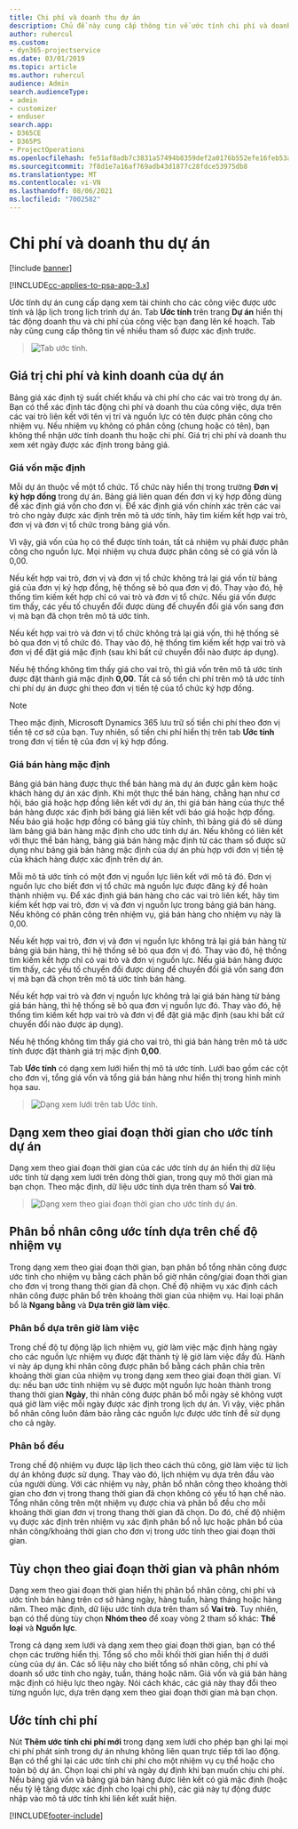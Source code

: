 ```yaml
---
title: Chi phí và doanh thu dự án
description: Chủ đề này cung cấp thông tin về ước tính chi phí và doanh thu dự án.
author: ruhercul
ms.custom:
- dyn365-projectservice
ms.date: 03/01/2019
ms.topic: article
ms.author: ruhercul
audience: Admin
search.audienceType:
- admin
- customizer
- enduser
search.app:
- D365CE
- D365PS
- ProjectOperations
ms.openlocfilehash: fe51af8adb7c3831a57494b8359def2a0176b552efe16feb53a2a265f5ffcb0c
ms.sourcegitcommit: 7f8d1e7a16af769adb43d1877c28fdce53975db8
ms.translationtype: MT
ms.contentlocale: vi-VN
ms.lasthandoff: 08/06/2021
ms.locfileid: "7002582"
---
```

# <a name="project-costs-and-revenue"></a>Chi phí và doanh thu dự án

[!include [banner](../includes/psa-now-project-operations.md)]

[!INCLUDE[cc-applies-to-psa-app-3.x](../includes/cc-applies-to-psa-app-3x.md)]

Ước tính dự án cung cấp dạng xem tài chính cho các công việc được ước tính và lập lịch trong lịch trình dự án. Tab **Ước tính** trên trang **Dự án** hiển thị tác động doanh thu và chi phí của công việc bạn đang lên kế hoạch. Tab này cũng cung cấp thông tin về nhiều tham số được xác định trước. 

> ![Tab ước tính.](media/project-5.png)

## <a name="cost-and-sales-values-of-the-project"></a>Giá trị chi phí và kinh doanh của dự án

Bảng giá xác định tỷ suất chiết khấu và chi phí cho các vai trò trong dự án. Bạn có thể xác định tác động chi phí và doanh thu của công việc, dựa trên các vai trò liên kết với tên vị trí và nguồn lực có tên được phân công cho nhiệm vụ. Nếu nhiệm vụ không có phân công (chung hoặc có tên), bạn không thể nhận ước tính doanh thu hoặc chi phí. Giá trị chi phí và doanh thu xem xét ngày được xác định trong bảng giá.

### <a name="default-cost-price"></a>Giá vốn mặc định  

Mỗi dự án thuộc về một tổ chức. Tổ chức này hiển thị trong trường **Đơn vị ký hợp đồng** trong dự án. Bảng giá liên quan đến đơn vị ký hợp đồng dùng để xác định giá vốn cho đơn vị. Để xác định giá vốn chính xác trên các vai trò cho ngày được xác định trên mô tả ước tính, hãy tìm kiếm kết hợp vai trò, đơn vị và đơn vị tổ chức trong bảng giá vốn. 

Vì vậy, giá vốn của họ có thể được tính toán, tất cả nhiệm vụ phải được phân công cho nguồn lực. Mọi nhiệm vụ chưa được phân công sẽ có giá vốn là 0,00.

Nếu kết hợp vai trò, đơn vị và đơn vị tổ chức không trả lại giá vốn từ bảng giá của đơn vị ký hợp đồng, hệ thống sẽ bỏ qua đơn vị đó. Thay vào đó, hệ thống tìm kiếm kết hợp chỉ có vai trò và đơn vị tổ chức. Nếu giá vốn được tìm thấy, các yếu tố chuyển đổi được dùng để chuyển đổi giá vốn sang đơn vị mà bạn đã chọn trên mô tả ước tính.

Nếu kết hợp vai trò và đơn vị tổ chức không trả lại giá vốn, thì hệ thống sẽ bỏ qua đơn vị tổ chức đó. Thay vào đó, hệ thống tìm kiếm kết hợp vai trò và đơn vị để đặt giá mặc định (sau khi bất cứ chuyển đổi nào được áp dụng).

Nếu hệ thống không tìm thấy giá cho vai trò, thì giá vốn trên mô tả ước tính được đặt thành giá mặc định **0,00**. Tất cả số tiền chi phí trên mô tả ước tính chi phí dự án được ghi theo đơn vị tiền tệ của tổ chức ký hợp đồng.

> [!NOTE]
> Theo mặc định, Microsoft Dynamics 365 lưu trữ số tiền chi phí theo đơn vị tiền tệ cơ sở của bạn. Tuy nhiên, số tiền chi phí hiển thị trên tab **Ước tính** trong đơn vị tiền tệ của đơn vị ký hợp đồng.  

### <a name="default-sales-price"></a>Giá bán hàng mặc định 

Bảng giá bán hàng được thực thể bán hàng mà dự án được gắn kèm hoặc khách hàng dự án xác định. Khi một thực thể bán hàng, chẳng hạn như cơ hội, báo giá hoặc hợp đồng liên kết với dự án, thì giá bán hàng của thực thể bán hàng được xác định bởi bảng giá liên kết với báo giá hoặc hợp đồng. Nếu báo giá hoặc hợp đồng có bảng giá tùy chỉnh, thì bảng giá đó sẽ dùng làm bảng giá bán hàng mặc định cho ước tính dự án. Nếu không có liên kết với thực thể bán hàng, bảng giá bán hàng mặc định từ các tham số được sử dụng như bảng giá bán hàng mặc định của dự án phù hợp với đơn vị tiền tệ của khách hàng được xác định trên dự án.

Mỗi mô tả ước tính có một đơn vị nguồn lực liên kết với mô tả đó. Đơn vị nguồn lực cho biết đơn vị tổ chức mà nguồn lực được đăng ký để hoàn thành nhiệm vụ. Để xác định giá bán hàng cho các vai trò liên kết, hãy tìm kiếm kết hợp vai trò, đơn vị và đơn vị nguồn lực trong bảng giá bán hàng. Nếu không có phân công trên nhiệm vụ, giá bán hàng cho nhiệm vụ này là 0,00.

Nếu kết hợp vai trò, đơn vị và đơn vị nguồn lực không trả lại giá bán hàng từ bảng giá bán hàng, thì hệ thống sẽ bỏ qua đơn vị đó. Thay vào đó, hệ thống tìm kiếm kết hợp chỉ có vai trò và đơn vị nguồn lực. Nếu giá bán hàng được tìm thấy, các yếu tố chuyển đổi được dùng để chuyển đổi giá vốn sang đơn vị mà bạn đã chọn trên mô tả ước tính bán hàng. 

Nếu kết hợp vai trò và đơn vị nguồn lực không trả lại giá bán hàng từ bảng giá bán hàng, thì hệ thống sẽ bỏ qua đơn vị nguồn lực đó. Thay vào đó, hệ thống tìm kiếm kết hợp vai trò và đơn vị để đặt giá mặc định (sau khi bất cứ chuyển đổi nào được áp dụng).

Nếu hệ thống không tìm thấy giá cho vai trò, thì giá bán hàng trên mô tả ước tính được đặt thành giá trị mặc định **0,00**.

Tab **Ước tính** có dạng xem lưới hiển thị mô tả ước tính. Lưới bao gồm các cột cho đơn vị, tổng giá vốn và tổng giá bán hàng như hiển thị trong hình minh họa sau. 

> ![Dạng xem lưới trên tab Ước tính.](media/project-6.png)

## <a name="time-phased-view-of-project-estimates"></a>Dạng xem theo giai đoạn thời gian cho ước tính dự án

Dạng xem theo giai đoạn thời gian của các ước tính dự án hiển thị dữ liệu ước tính từ dạng xem lưới trên dòng thời gian, trong quy mô thời gian mà bạn chọn. Theo mặc định, dữ liệu ước tính dựa trên tham số **Vai trò**.

> ![Dạng xem theo giai đoạn thời gian cho ước tính dự án.](media/project-7.png)

## <a name="allocating-estimated-effort-based-on-the-task-mode"></a>Phân bổ nhân công ước tính dựa trên chế độ nhiệm vụ

Trong dạng xem theo giai đoạn thời gian, bạn phân bổ tổng nhân công được ước tính cho nhiệm vụ bằng cách phân bổ giờ nhân công/giai đoạn thời gian cho đơn vị trong thang thời gian đã chọn. Chế độ nhiệm vụ xác định cách nhân công được phân bổ trên khoảng thời gian của nhiệm vụ. Hai loại phân bổ là **Ngang bằng** và **Dựa trên giờ làm việc**.

### <a name="work-hours-based-allocation"></a>Phân bổ dựa trên giờ làm việc
 
Trong chế độ tự động lập lịch nhiệm vụ, giờ làm việc mặc định hàng ngày cho các nguồn lực nhiệm vụ được đặt thành tỷ lệ giờ làm việc đầy đủ. Hành vi này áp dụng khi nhân công được phân bổ bằng cách phân chia trên khoảng thời gian của nhiệm vụ trong dạng xem theo giai đoạn thời gian. Ví dụ: nếu bạn ước tính nhiệm vụ sẽ được một nguồn lực hoàn thành trong thang thời gian **Ngày**, thì nhân công được phân bổ mỗi ngày sẽ không vượt quá giờ làm việc mỗi ngày được xác định trong lịch dự án. Vì vậy, việc phân bổ nhân công luôn đảm bảo rằng các nguồn lực được ước tính để sử dụng cho cả ngày.

### <a name="even-allocation"></a>Phân bổ đều

Trong chế độ nhiệm vụ được lập lịch theo cách thủ công, giờ làm việc từ lịch dự án không được sử dụng. Thay vào đó, lịch nhiệm vụ dựa trên đầu vào của người dùng. Với các nhiệm vụ này, phân bổ nhân công theo khoảng thời gian cho đơn vị trong thang thời gian đã chọn không có yếu tố hạn chế nào. Tổng nhân công trên một nhiệm vụ được chia và phân bổ đều cho mỗi khoảng thời gian đơn vị trong thang thời gian đã chọn. Do đó, chế độ nhiệm vụ được xác định trên nhiệm vụ xác định phân bổ nỗ lực hoặc phân bổ của nhân công/khoảng thời gian cho đơn vị trong ước tính theo giai đoạn thời gian.

## <a name="grouping-and-time-phasing-options"></a>Tùy chọn theo giai đoạn thời gian và phân nhóm

Dạng xem theo giai đoạn thời gian hiển thị phân bổ nhân công, chi phí và ước tính bán hàng trên cơ sở hàng ngày, hàng tuần, hàng tháng hoặc hàng năm. Theo mặc định, dữ liệu ước tính dựa trên tham số **Vai trò**. Tuy nhiên, bạn có thể dùng tùy chọn **Nhóm theo** để xoay vòng 2 tham số khác: **Thể loại** và **Nguồn lực**.

Trong cả dạng xem lưới và dạng xem theo giai đoạn thời gian, bạn có thể chọn các trường hiển thị. Tổng số cho mỗi khối thời gian hiển thị ở dưới cùng của dự án. Các số liệu này cho biết tổng số nhân công, chi phí và doanh số ước tính cho ngày, tuần, tháng hoặc năm. Giá vốn và giá bán hàng mặc định có hiệu lực theo ngày. Nói cách khác, các giá này thay đổi theo từng nguồn lực, dựa trên dạng xem theo giai đoạn thời gian mà bạn chọn.

## <a name="expense-estimates"></a>Ước tính chi phí

Nút **Thêm ước tính chi phí mới** trong dạng xem lưới cho phép bạn ghi lại mọi chi phí phát sinh trong dự án nhưng không liên quan trực tiếp tới lao động. Bạn có thể ghi lại các ước tính chi phí cho một nhiệm vụ cụ thể hoặc cho toàn bộ dự án. Chọn loại chi phí và ngày dự định khi bạn muốn chịu chi phí. Nếu bảng giá vốn và bảng giá bán hàng được liên kết có giá mặc định (hoặc nếu tỷ lệ tăng được xác định cho loại chi phí), các giá này tự động được nhập vào mô tả ước tính khi liên kết xuất hiện.


[!INCLUDE[footer-include](../includes/footer-banner.md)]